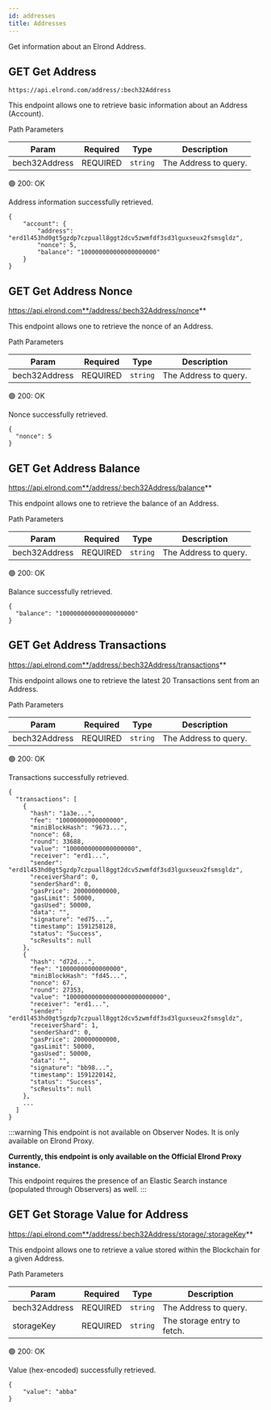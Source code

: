 ```yaml
---
id: addresses
title: Addresses
---
```


Get information about an Elrond Address.

## <span class="badge badge-primary">GET</span> **Get Address**

`https://api.elrond.com/address/:bech32Address`

This endpoint allows one to retrieve basic information about an Address (Account).

<!--DOCUSAURUS_CODE_TABS-->

<!--Request-->

Path Parameters

| Param   | Required | Type | Description |  
| -----------   | ----------- | ----------- |-----------     |   
| bech32Address | <span class="text-danger">REQUIRED</span>    | `string`    | The Address to query.       |   

<!--Response-->

🟢 200: OK

Address information successfully retrieved.

```
{
    "account": {
        "address": "erd1l453hd0gt5gzdp7czpuall8ggt2dcv5zwmfdf3sd3lguxseux2fsmsgldz",
        "nonce": 5,
        "balance": "100000000000000000000"
    }
}
```

<!--END_DOCUSAURUS_CODE_TABS-->

## <span class="badge badge-primary">GET</span> **Get Address Nonce**

https://api.elrond.com**/address/:bech32Address/nonce**

This endpoint allows one to retrieve the nonce of an Address.

<!--DOCUSAURUS_CODE_TABS-->

<!--Request-->

Path Parameters

| Param   | Required | Type | Description |  
| -----------   | ----------- | ----------- |-----------     |   
| bech32Address | <span class="text-danger">REQUIRED</span>    | `string`    | The Address to query.       |   

<!--Response-->

🟢 200: OK

Nonce successfully retrieved.

```
{
  "nonce": 5
}
```

<!--END_DOCUSAURUS_CODE_TABS-->

## <span class="badge badge-primary">GET</span> **Get Address Balance**

https://api.elrond.com**/address/:bech32Address/balance**

This endpoint allows one to retrieve the balance of an Address.

<!--DOCUSAURUS_CODE_TABS-->

<!--Request-->

Path Parameters

| Param   | Required | Type | Description |  
| -----------   | ----------- | ----------- |-----------     |   
| bech32Address | <span class="text-danger">REQUIRED</span>    | `string`    | The Address to query.       |   

<!--Response-->

🟢 200: OK

Balance successfully retrieved.

```
{
  "balance": "100000000000000000000"
}
```

<!--END_DOCUSAURUS_CODE_TABS-->

## <span class="badge badge-primary">GET</span> **Get Address Transactions**

https://api.elrond.com**/address/:bech32Address/transactions**

This endpoint allows one to retrieve the latest 20 Transactions sent from an Address.

<!--DOCUSAURUS_CODE_TABS-->

<!--Request-->

Path Parameters

| Param   | Required | Type | Description |  
| -----------   | ----------- | ----------- |-----------     |   
| bech32Address | <span class="text-danger">REQUIRED</span>    | `string`    | The Address to query.       |   

<!--Response-->

🟢 200: OK

Transactions successfully retrieved.

```
{
  "transactions": [
    {
      "hash": "1a3e...",
      "fee": "10000000000000000",
      "miniBlockHash": "9673...",
      "nonce": 68,
      "round": 33688,
      "value": "1000000000000000000",
      "receiver": "erd1...",
      "sender": "erd1l453hd0gt5gzdp7czpuall8ggt2dcv5zwmfdf3sd3lguxseux2fsmsgldz",
      "receiverShard": 0,
      "senderShard": 0,
      "gasPrice": 200000000000,
      "gasLimit": 50000,
      "gasUsed": 50000,
      "data": "",
      "signature": "ed75...",
      "timestamp": 1591258128,
      "status": "Success",
      "scResults": null
    },
    {
      "hash": "d72d...",
      "fee": "10000000000000000",
      "miniBlockHash": "fd45...",
      "nonce": 67,
      "round": 27353,
      "value": "100000000000000000000000000",
      "receiver": "erd1...",
      "sender": "erd1l453hd0gt5gzdp7czpuall8ggt2dcv5zwmfdf3sd3lguxseux2fsmsgldz",
      "receiverShard": 1,
      "senderShard": 0,
      "gasPrice": 200000000000,
      "gasLimit": 50000,
      "gasUsed": 50000,
      "data": "",
      "signature": "bb98...",
      "timestamp": 1591220142,
      "status": "Success",
      "scResults": null
    },
    ...
  ]
}
```

<!--END_DOCUSAURUS_CODE_TABS-->

:::warning
This endpoint is not available on Observer Nodes. It is only available on Elrond Proxy. 

**Currently, this endpoint is only available on the Official Elrond Proxy instance.**

This endpoint requires the presence of an Elastic Search instance (populated through Observers) as well. 
:::

## <span class="badge badge-primary">GET</span> **Get Storage Value for Address**

https://api.elrond.com**/address/:bech32Address/storage/:storageKey**

This endpoint allows one to retrieve a value stored within the Blockchain for a given Address.

<!--DOCUSAURUS_CODE_TABS-->

<!--Request-->

Path Parameters

| Param   | Required | Type | Description |  
| -----------   | ----------- | ----------- |-----------     |   
| bech32Address | <span class="text-danger">REQUIRED</span>    | `string`    | The Address to query.       |   
| storageKey | <span class="text-danger">REQUIRED</span>    | `string`    | The storage entry to fetch.       |  

<!--Response-->

🟢 200: OK

Value (hex-encoded) successfully retrieved.

```
{
    "value": "abba"
}
```

<!--END_DOCUSAURUS_CODE_TABS-->
